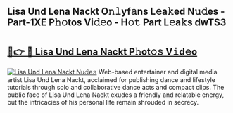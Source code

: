 ## Lisa Und Lena Nackt O𝚗𝚕yf𝚊ns L𝚎a𝚔ed N𝚞𝚍es - Part-1XE P𝚑𝚘tos Vi𝚍𝚎o - H𝚘𝚝 Part L𝚎a𝚔s dwTS3

# <h2><a href="http://kfe1g4.oniu.top/?m=Lisa+Und+Lena+Nackt">🔗👉 🔴 Lisa Und Lena Nackt P𝚑ot𝚘𝚜 V𝚒d𝚎o</a></h2>

[![Lisa Und Lena Nackt Nu𝚍e𝚜](https://i.imgur.com/0qMVB7G.gif)](http://kfe1g4.oniu.top/?m=Lisa+Und+Lena+Nackt)
Web-based entertainer and digital media artist Lisa Und Lena Nackt, acclaimed for publishing dance and lifestyle tutorials through solo and collaborative dance acts and compact clips. The public face of Lisa Und Lena Nackt exudes a friendly and relatable energy, but the intricacies of his personal life remain shrouded in secrecy.  
